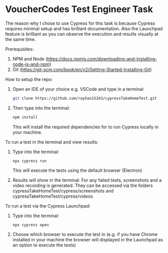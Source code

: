 # VoucherCodes Test Engineer Task

The reason why I chose to use Cypress for this task is because Cypress requires minimal setup
and has brilliant documentation. Also the Launchpad feature is brilliant as you can 
observe the execution and results visually at the same time. 

Prerequisites:

1. NPM and Node (https://docs.npmjs.com/downloading-and-installing-node-js-and-npm)
2. Git (https://git-scm.com/book/en/v2/Getting-Started-Installing-Git)


How to setup the repo:
1. Open an IDE of your choice e.g. VSCode and type in a terminal: 
   ```bash
   git clone https://github.com/rayhan15243/cypressTakeHomeTest.git
   ```

2. Then type into the terminal: 
   ```bash      
   npm install 
   ```
   This will install the required dependencies for to run Cypress locally in your machine. 


To run a test in the terminal and view results:
1. Type into the terminal: 
   ```
   npx cypress run 
   ```
   This will execute the tests using the default browser (Electron)

2. Results will show in the terminal. For any failed tests, screenshots and a video recording is generated.
   They can be accessed via the folders cypressTakeHomeTest/cypress/screenshots 
   and cypressTakeHomeTest/cypress/videos


To run a test via the Cypress Launchpad:
1. Type into the terminal: 
   ```
   npx cypress open
   ```
2. Choose which browser to execute the test in (e.g. if you have Chrome installed 
   in your machine the browser will displayed in the Launchpad as an option to execute the tests)